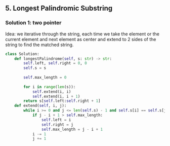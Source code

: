 ## 5. Longest Palindromic Substring

### Solution 1: two pointer

Idea: we iterative through the string, each time we take the element or the current element and next element as center and extend to 2 sides of the string to find the matched string. 

```Python
class Solution:
    def longestPalindrome(self, s: str) -> str:
        self.left, self.right = 0, 0
        self.s = s
        
        self.max_length = 0
        
        for i in range(len(s)):
            self.extend(i, i)
            self.extend(i, i + 1)
        return s[self.left:self.right + 1]
    def extend(self, i, j):
        while i >= 0 and j <= len(self.s) - 1 and self.s[i] == self.s[j]:
            if j - i + 1 > self.max_length:
                self.left = i
                self.right = j
                self.max_length = j - i + 1
            i -= 1
            j += 1
```